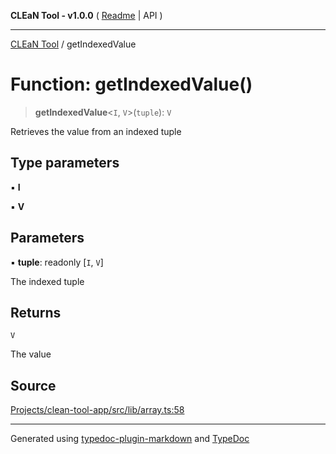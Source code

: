 **CLEaN Tool - v1.0.0** ( [Readme](../README.md) \| API )

***

[CLEaN Tool](../exports.md) / getIndexedValue

# Function: getIndexedValue()

> **getIndexedValue**\<`I`, `V`\>(`tuple`): `V`

Retrieves the value from an indexed tuple

## Type parameters

▪ **I**

▪ **V**

## Parameters

▪ **tuple**: readonly [`I`, `V`]

The indexed tuple

## Returns

`V`

The value

## Source

[Projects/clean-tool-app/src/lib/array.ts:58](https://github.com/yuckyh/clean-tool-app/)

***

Generated using [typedoc-plugin-markdown](https://www.npmjs.com/package/typedoc-plugin-markdown) and [TypeDoc](https://typedoc.org/)
